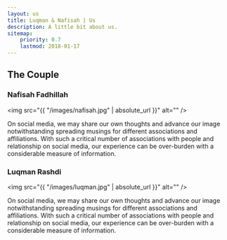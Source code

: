 ```yaml
---
layout: us
title: Luqman & Nafisah | Us
description: A little bit about us.
sitemap:
    priority: 0.7
    lastmod: 2018-01-17
---
```

## The Couple

### Nafisah Fadhillah
<span class="image left"><img src="{{ "/images/nafisah.jpg" | absolute_url }}" alt="" /></span>

On social media, we may share our own thoughts and advance our image notwithstanding spreading musings for different associations and affiliations. With such a critical number of associations with people and relationship on social media, our experience can be over-burden with a considerable measure of information.

### Luqman Rashdi
<span class="image right"><img src="{{ "/images/luqman.jpg" | absolute_url }}" alt="" /></span>

On social media, we may share our own thoughts and advance our image notwithstanding spreading musings for different associations and affiliations. With such a critical number of associations with people and relationship on social media, our experience can be over-burden with a considerable measure of information.
